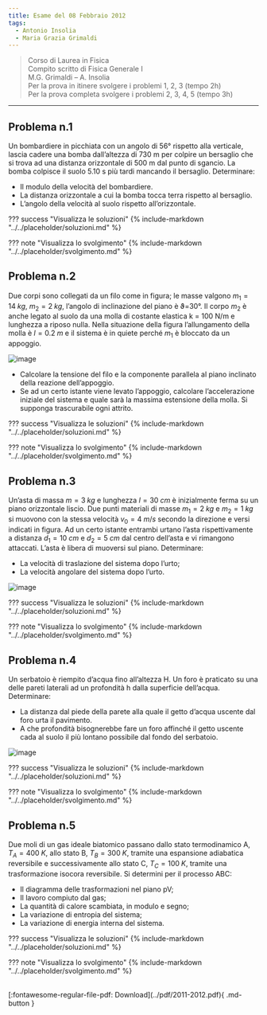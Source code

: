```yaml
---
title: Esame del 08 Febbraio 2012
tags:
  - Antonio Insolia
  - Maria Grazia Grimaldi
---
```


>Corso di Laurea in Fisica <br>
Compito scritto di Fisica Generale I <br>
M.G. Grimaldi – A. Insolia <br>
Per la prova in itinere svolgere i problemi 1, 2, 3 (tempo 2h) <br>
Per la prova completa svolgere i problemi 2, 3, 4, 5 (tempo 3h) <br>

---

## Problema n.1 
Un bombardiere in picchiata con un angolo di 56° rispetto alla verticale, lascia cadere una bomba dall’altezza di 730 m per colpire un bersaglio che si trova ad una distanza orizzontale di 500 m dal punto di sgancio. La bomba colpisce il suolo 5.10 s più tardi mancando il bersaglio. Determinare:

- Il modulo della velocità del bombardiere.
- La distanza orizzontale a cui la bomba tocca terra rispetto al bersaglio.
- L’angolo della velocità al suolo rispetto all’orizzontale.

??? success "Visualizza le soluzioni"
    {% include-markdown "../../placeholder/soluzioni.md" %}

??? note "Visualizza lo svolgimento"
    {% include-markdown "../../placeholder/svolgimento.md" %}

## Problema n.2 
Due corpi sono collegati da un filo come in figura; le masse valgono $m_1=14 \; kg$, $m_2 = 2 \; kg$, l’angolo di inclinazione del piano è ϑ=30°. Il corpo $m_2$ è anche legato al suolo da una molla di costante elastica k = 100 N/m e lunghezza a riposo nulla. Nella situazione della figura l’allungamento della molla è $l=0.2 \; m$ e il sistema è in quiete perché $m_1$ è bloccato da un appoggio.

![image](https://user-images.githubusercontent.com/77018886/153295215-46b30486-b2bc-48bd-82cb-59de430cfa48.png)

- Calcolare la tensione del filo e la componente parallela al piano inclinato della reazione dell’appoggio.
- Se ad un certo istante viene levato l’appoggio, calcolare l’accelerazione iniziale del sistema e quale sarà la massima estensione della molla. Si supponga trascurabile ogni attrito.

??? success "Visualizza le soluzioni"
    {% include-markdown "../../placeholder/soluzioni.md" %}

??? note "Visualizza lo svolgimento"
    {% include-markdown "../../placeholder/svolgimento.md" %}

## Problema n.3 
Un’asta di massa $m = 3 \; kg$ e lunghezza $l = 30 \; cm$ è inizialmente ferma su un piano orizzontale liscio. Due punti materiali di masse $m_1 = 2 \; kg$ e $m_2 = 1 \; kg$ si muovono con la stessa velocità $v_0 = 4 \; m/s$ secondo la direzione e versi indicati in figura. Ad un certo istante entrambi urtano l’asta rispettivamente a distanza $d_1 = 10 \; cm$ e $d_2 = 5 \; cm$ dal centro dell’asta e vi rimangono attaccati. L’asta è libera di muoversi sul piano. Determinare:

- La velocità di traslazione del sistema dopo l’urto;
- La velocità angolare del sistema dopo l’urto.

![image](https://user-images.githubusercontent.com/77018886/153295265-909fccf6-2981-4378-b056-0e4eb417c900.png)

??? success "Visualizza le soluzioni"
    {% include-markdown "../../placeholder/soluzioni.md" %}

??? note "Visualizza lo svolgimento"
    {% include-markdown "../../placeholder/svolgimento.md" %}

## Problema n.4 
Un serbatoio è riempito d’acqua fino all’altezza H. Un foro è praticato su una delle pareti laterali ad un profondità h dalla superficie dell’acqua. Determinare:

- La distanza dal piede della parete alla quale il getto d’acqua uscente dal foro urta il pavimento.
- A che profondità bisognerebbe fare un foro affinché il getto uscente cada al suolo il più lontano possibile dal fondo del serbatoio.

![image](https://user-images.githubusercontent.com/77018886/153295294-eb94ebe2-856d-4eee-bc62-69f581c8ec45.png)

??? success "Visualizza le soluzioni"
    {% include-markdown "../../placeholder/soluzioni.md" %}

??? note "Visualizza lo svolgimento"
    {% include-markdown "../../placeholder/svolgimento.md" %}

## Problema n.5 
Due moli di un gas ideale biatomico passano dallo stato termodinamico A, $T_A=400 \; K$, allo stato B, $T_B=300 \; K$, tramite una espansione adiabatica reversibile e successivamente allo stato C, $T_C=100 \; K$, tramite una trasformazione isocora reversibile. Si determini per il processo ABC:

- Il diagramma delle trasformazioni nel piano pV;
- Il lavoro compiuto dal gas;
- La quantità di calore scambiata, in modulo e segno;
- La variazione di entropia del sistema;
- La variazione di energia interna del sistema.

??? success "Visualizza le soluzioni"
    {% include-markdown "../../placeholder/soluzioni.md" %}

??? note "Visualizza lo svolgimento"
    {% include-markdown "../../placeholder/svolgimento.md" %}

<br>
[:fontawesome-regular-file-pdf: Download](../pdf/2011-2012.pdf){ .md-button }
